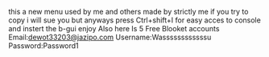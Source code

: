 this a new menu used by me and others made by strictly me if you try to copy i will sue you but anyways press Ctrl+shift+I for easy acces to console and instert the b-gui enjoy
Also here Is 5 Free Blooket accounts
Email:dewot33203@jazipo.com
Username:Wassssssssssssu
Password:Password1
